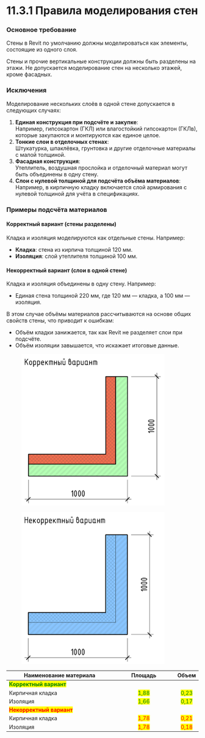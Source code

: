 # 11.3.1 Правила моделирования стен

### Основное требование

Стены в Revit по умолчанию должны моделироваться как элементы, состоящие из одного слоя.

Стены и прочие вертикальные конструкции должны быть разделены на этажи. Не допускается моделирование стен на несколько этажей, кроме фасадных.

### Исключения

Моделирование нескольких слоёв в одной стене допускается в следующих случаях:

1. **Единая конструкция при подсчёте и закупке**:\
   Например, гипсокартон (ГКЛ) или влагостойкий гипсокартон (ГКЛв), которые закупаются и монтируются как единое целое.
2. **Тонкие слои в отделочных стенах**:\
   Штукатурка, шпаклёвка, грунтовка и другие отделочные материалы с малой толщиной.
3. **Фасадная конструкция**:\
   Утеплитель, воздушная прослойка и отделочный материал могут быть объединены в одну стену.
4. **Слои с нулевой толщиной для подсчёта объёма материалов**:\
   Например, в кирпичную кладку включается слой армирования с нулевой толщиной для учёта в спецификациях.

### Примеры подсчёта материалов

#### Корректный вариант (стены разделены)

Кладка и изоляция моделируются как отдельные стены. Например:

* **Кладка**: стена из кирпича толщиной 120 мм.
* **Изоляция**: слой утеплителя толщиной 100 мм.

#### Некорректный вариант (слои в одной стене)

Кладка и изоляция объединены в одну стену. Например:

* Единая стена толщиной 220 мм, где 120 мм — кладка, а 100 мм — изоляция.

В этом случае объёмы материалов рассчитываются на основе общих свойств стены, что приводит к ошибкам:

* Объём кладки занижается, так как Revit не разделяет слои при подсчёте.
* Объём изоляции завышается, что искажает итоговые данные.

<div><figure><img src="../../../.gitbook/assets/image (26).png" alt="" width="375"><figcaption></figcaption></figure> <figure><img src="../../../.gitbook/assets/Без имени-1.png" alt="" width="375"><figcaption></figcaption></figure></div>

<table><thead><tr><th width="363.42840576171875">Наименование материала</th><th width="199.7139892578125" align="center">Площадь</th><th align="center">Объем</th></tr></thead><tbody><tr><td><mark style="color:green;"><strong>Корректный вариант</strong></mark></td><td align="center"> </td><td align="center"> </td></tr><tr><td>Кирпичная кладка</td><td align="center"><mark style="color:green;">1,88</mark></td><td align="center"><mark style="color:green;">0,23</mark></td></tr><tr><td>Изоляция</td><td align="center"><mark style="color:green;">1,66</mark></td><td align="center"><mark style="color:green;">0,17</mark></td></tr><tr><td><mark style="color:red;"><strong>Некорректный вариант</strong></mark></td><td align="center"> </td><td align="center"> </td></tr><tr><td>Кирпичная кладка</td><td align="center"><mark style="color:red;">1,78</mark></td><td align="center"><mark style="color:red;">0,21</mark></td></tr><tr><td>Изоляция</td><td align="center"><mark style="color:red;">1,78</mark></td><td align="center"><mark style="color:red;">0,18</mark></td></tr></tbody></table>

